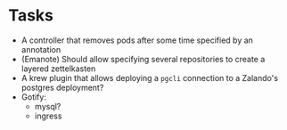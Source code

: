 # Tasks
* A controller that removes pods after some time specified by an annotation
* (Emanote) Should allow specifying several repositories to create a layered zettelkasten
* A krew plugin that allows deploying a `pgcli` connection to a Zalando's postgres deployment?
* Gotify:
  * mysql?
  * ingress

